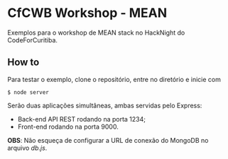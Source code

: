 # CfCWB Workshop - MEAN

Exemplos para o workshop de MEAN stack no HackNight do CodeForCuritiba.

## How to

Para testar o exemplo, clone o repositório, entre no diretório e inicie com
```
$ node server
```

Serão duas aplicações simultâneas, ambas servidas pelo Express: 

* Back-end API REST rodando na porta 1234;
* Front-end rodando na porta 9000.

**OBS**: Não esqueça de configurar a URL de conexão do MongoDB no arquivo 
*db.js*.

